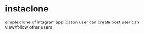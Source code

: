 # instaclone
simple clone of intagram application
user can create post
user can view/follow other users
